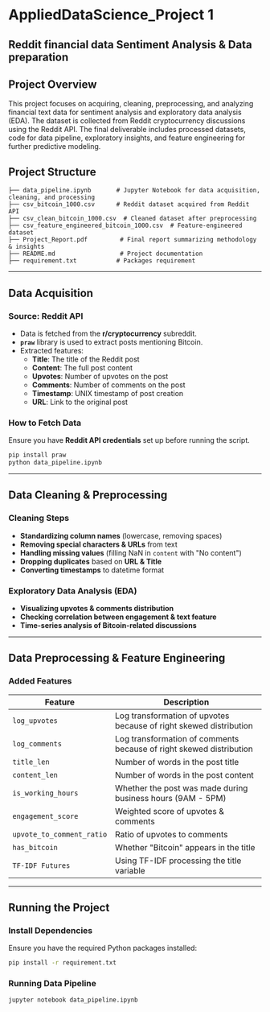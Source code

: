 # **AppliedDataScience_Project 1**
## **Reddit financial data Sentiment Analysis & Data preparation**

## **Project Overview**
This project focuses on acquiring, cleaning, preprocessing, and analyzing financial text data for sentiment analysis and exploratory data analysis (EDA). The dataset is collected from Reddit cryptocurrency discussions using the Reddit API. The final deliverable includes processed datasets, code for data pipeline, exploratory insights, and feature engineering for further predictive modeling.

## **Project Structure**
```
├── data_pipeline.ipynb       # Jupyter Notebook for data acquisition, cleaning, and processing
├── csv_bitcoin_1000.csv      # Reddit dataset acquired from Reddit API
├── csv_clean_bitcoin_1000.csv  # Cleaned dataset after preprocessing
├── csv_feature_engineered_bitcoin_1000.csv  # Feature-engineered dataset
├── Project_Report.pdf         # Final report summarizing methodology & insights
├── README.md                  # Project documentation
├── requirement.txt           # Packages requirement
```

---

## **Data Acquisition**
### **Source: Reddit API**
- Data is fetched from the **r/cryptocurrency** subreddit.
- **`praw`** library is used to extract posts mentioning Bitcoin.
- Extracted features:
  - **Title**: The title of the Reddit post
  - **Content**: The full post content
  - **Upvotes**: Number of upvotes on the post
  - **Comments**: Number of comments on the post
  - **Timestamp**: UNIX timestamp of post creation
  - **URL**: Link to the original post

### **How to Fetch Data**
Ensure you have **Reddit API credentials** set up before running the script.
```bash
pip install praw
python data_pipeline.ipynb
```

---

## **Data Cleaning & Preprocessing**
### **Cleaning Steps**
- **Standardizing column names** (lowercase, removing spaces)
- **Removing special characters & URLs** from text
- **Handling missing values** (filling NaN in `content` with "No content")
- **Dropping duplicates** based on **URL & Title**
- **Converting timestamps** to datetime format

### **Exploratory Data Analysis (EDA)**
- **Visualizing upvotes & comments distribution**
- **Checking correlation between engagement & text feature**
- **Time-series analysis of Bitcoin-related discussions**

---

## **Data Preprocessing & Feature Engineering**
### **Added Features**
| Feature | Description |
|---------|-------------|
| `log_upvotes` | Log transformation of upvotes because of right skewed distribution |
| `log_comments` | Log transformation of comments because of right skewed distribution |
| `title_len` | Number of words in the post title |
| `content_len` | Number of words in the post content |
| `is_working_hours` | Whether the post was made during business hours (9AM - 5PM) |
| `engagement_score` | Weighted score of upvotes & comments |
| `upvote_to_comment_ratio` | Ratio of upvotes to comments |
| `has_bitcoin` | Whether "Bitcoin" appears in the title |
| `TF-IDF Futures` | Using TF-IDF processing the title variable |

---

## **Running the Project**
### **Install Dependencies**
Ensure you have the required Python packages installed:
```bash
pip install -r requirement.txt
```

### **Running Data Pipeline**
```bash
jupyter notebook data_pipeline.ipynb
```

